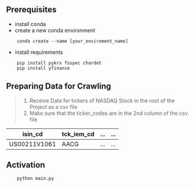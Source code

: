 ## Prerequisites

* install conda
* create a new conda environment
```
    conda create --name [your_enviroment_name]
```

* install requirements
```
    pip install pykrx fsspec chardet
    pip install yfinance
```


## Preparing Data for Crawling

> 1. Receive Data for tickers of NASDAQ Stock in the root of the Project as a csv file <br>
> 2. Make sure that the ticker_codes are in the 2nd column of the csv file

|isin_cd|tck_iem_cd|...|...|
|---|---|---|---|
|US00211V1061|AACG|...|...|


## Activation

```
    python main.py
```

